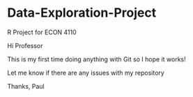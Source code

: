 # Data-Exploration-Project
R Project for ECON 4110

Hi Professor

This is my first time doing anything with Git so I hope it works!

Let me know if there are any issues with my repository

Thanks, Paul
